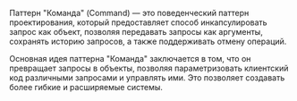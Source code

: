 Паттерн "Команда" (Command) — это поведенческий паттерн проектирования, который предоставляет способ инкапсулировать запрос как объект, позволяя передавать запросы как аргументы, сохранять историю запросов, а также поддерживать отмену операций.

Основная идея паттерна "Команда" заключается в том, что он превращает запросы в объекты, позволяя параметризовать клиентский код различными запросами и управлять ими. Это позволяет создавать более гибкие и расширяемые системы.